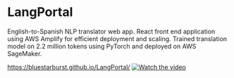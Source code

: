 # LangPortal
English-to-Spanish NLP translator web app. React front end application using AWS Amplify for efficient deployment and scaling. Trained translation model on 2.2 million tokens using PyTorch and deployed on AWS SageMaker.

https://bluestarburst.github.io/LangPortal/
[![Watch the video](https://img.youtube.com/vi/nTQUwghvy5Q/default.jpg)](https://www.youtube.com/live/HAyAWdbnM7g?feature=share&t=10355)
